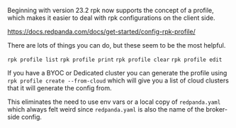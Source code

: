 Beginning with version 23.2 rpk now supports the concept of a profile, which makes it easier to deal with rpk configurations on the client side.  

https://docs.redpanda.com/docs/get-started/config-rpk-profile/


There are lots of things you can do, but these seem to be the most helpful.

`rpk profile list`
`rpk profile print`
`rpk profile clear`
`rpk profile edit`

If you have a BYOC or Dedicated cluster you can generate the profile using `rpk profile create --from-cloud` which will give you a list of cloud clusters that it will generate the config from.

This eliminates the need to use env vars or a local copy of `redpanda.yaml` which always felt weird since `redpanda.yaml` is also the name of the broker-side config.
